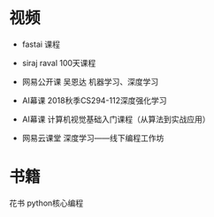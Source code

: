# 视频
- fastai 课程
- siraj raval 100天课程
- 网易公开课  吴恩达 机器学习、深度学习

- AI幕课 2018秋季CS294-112深度强化学习
- AI幕课 计算机视觉基础入门课程（从算法到实战应用）

- 网易云课堂 深度学习——线下编程工作坊


# 书籍
花书
python核心编程
<!--stackedit_data:
eyJoaXN0b3J5IjpbLTQ5MjczMzksMTYxMTg2OTg5NV19
-->
